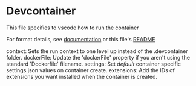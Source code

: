 # Devcontainer

This file specifies to vscode how to run the container

For format details, see [documentation](https://aka.ms/vscode-remote/devcontainer.json) or this file's [README](https://github.com/microsoft/vscode-dev-containers/tree/v0.123.0/containers/docker-existing-dockerfile)

context: Sets the run context to one level up instead of the .devcontainer folder.
dockerFile: Update the 'dockerFile' property if you aren't using the standard 'Dockerfile' filename.
settings: Set _default_ container specific settings.json values on container create.
extensions: Add the IDs of extensions you want installed when the container is created.

